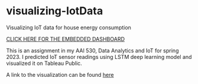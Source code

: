 # visualizing-IotData
Visualizing IoT data for house energy consumption

[CLICK HERE FOR THE EMBEDDED DASHBOARD](https://josephbinny.github.io/visualizing-IotData)

This is an assignment in my AAI 530, Data Analytics and IoT for spring 2023. I predicted IoT sensor readings using LSTM deep learning model and visualized it on Tableau Public.

A link to the visualization can be found [here](https://public.tableau.com/views/householdenergyconsumption/Dashboard1?:language=en-US&:display_count=n&:origin=viz_share_link)

